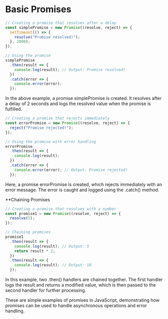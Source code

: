 
# Basic Promises

```javascript
// Creating a promise that resolves after a delay
const simplePromise = new Promise((resolve, reject) => {
  setTimeout(() => {
    resolve("Promise resolved!");
  }, 2000);
});

// Using the promise
simplePromise
  .then(result => {
    console.log(result); // Output: Promise resolved!
  })
  .catch(error => {
    console.error(error);
  });

```

In the above example, a promise simplePromise is created. It resolves after a delay of 2 seconds and logs the resolved value when the promise is fulfilled.

```javascript
// Creating a promise that rejects immediately
const errorPromise = new Promise((resolve, reject) => {
  reject("Promise rejected!");
});

// Using the promise with error handling
errorPromise
  .then(result => {
    console.log(result);
  })
  .catch(error => {
    console.error(error); // Output: Promise rejected!
  });

```

Here, a promise errorPromise is created, which rejects immediately with an error message. The error is caught and logged using the .catch() method.

**Chaining Promises

```javascript
// Creating a promise that resolves with a number
const promise1 = new Promise((resolve, reject) => {
  resolve(5);
});

// Chaining promises
promise1
  .then(result => {
    console.log(result); // Output: 5
    return result * 2;
  })
  .then(result => {
    console.log(result); // Output: 10
  });
```
In this example, two .then() handlers are chained together. The first handler logs the result and returns a modified value, which is then passed to the second handler for further processing.

These are simple examples of promises in JavaScript, demonstrating how promises can be used to handle asynchronous operations and error handling.

